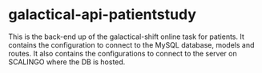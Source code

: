 # galactical-api-patientstudy

This is the back-end up of the galactical-shift online task for patients.
It contains the configuration to connect to the MySQL database, models and routes.
It also contains the configurations to connect to the server on SCALINGO where the DB is hosted.

